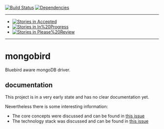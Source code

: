 [![Build Status](https://img.shields.io/travis/lxanders/mongobird.svg?style=flat)](https://travis-ci.org/lxanders/mongobird)
[![Dependencies](http://img.shields.io/david/lxanders/mongobird.svg?style=flat)](https://david-dm.org/lxanders/mongobird)

-----

* [![Stories in Accepted](https://badge.waffle.io/lxanders/mongobird.png?label=accepted&title=Accepted)](https://waffle.io/lxanders/mongobird)
* [![Stories in In%20Progress](https://badge.waffle.io/lxanders/mongobird.png?label=In%20Progress&title=In%20Progress)](https://waffle.io/lxanders/mongobird)
* [![Stories in Please%20Review](https://badge.waffle.io/lxanders/mongobird.png?label=Please%20Review&title=Please%20Review)](https://waffle.io/lxanders/mongobird)

-----

# mongobird

Bluebird aware mongoDB driver.

## documentation

This project is in a very early state and has no clear documentation yet.

Nevertheless there is some interesting information:

- The core concepts were discussed and can be found in [this issue](https://github.com/lxanders/mongobird/issues/1)
- The technology stack was discussed and can be found in [this issue](https://github.com/lxanders/mongobird/issues/3)
